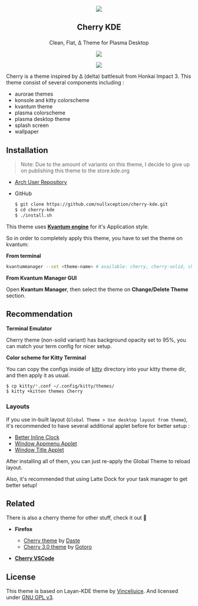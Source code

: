 <p align="center"><img src="https://raw.githubusercontent.com/nullxception/cherry-kde/main/cherry.png"/></p>
<h2><p align="center">Cherry KDE</p></h2>
<p align="center">Clean, Flat, Δ Theme for Plasma Desktop</p>
<p align="center"><img src="https://raw.githubusercontent.com/nullxception/cherry-kde/main/preview-full.png"/></p>
<p align="center"><img src="https://raw.githubusercontent.com/nullxception/cherry-kde/main/preview-variants.png"/></p>
</center>

Cherry is a theme inspired by Δ (delta) battlesuit from Honkai Impact 3.
This theme consist of several components including :

- aurorae themes
- konsole and kitty colorscheme
- kvantum theme
- plasma colorscheme
- plasma desktop theme
- splash screen
- wallpaper

## Installation

> Note: Due to the amount of variants on this theme, I decide to give up on
> publishing this theme to the store.kde.org

- [Arch User Repository](https://aur.archlinux.org/packages/cherry-kde-git)

- GitHub

  ```bash
  $ git clone https://github.com/nullxception/cherry-kde.git
  $ cd cherry-kde
  $ ./install.sh
  ```

This theme uses [**Kvantum engine**](https://github.com/tsujan/Kvantum) for it's Application style.

So in order to completely apply this theme, you have to set the theme on kvantum:

**From terminal**

```bash
kvantummanager --set <theme-name> # available: cherry, cherry-solid, cherry-midnight, and cherry-midnight-solid
```

**From Kvantum Manager GUI**

Open **Kvantum Manager**, then select the theme on **Change/Delete Theme** section.

## Recommendation

**Terminal Emulator**

Cherry theme (non-solid variant) has background opacity set to 95%, you can match your term config for nicer setup.

**Color scheme for Kitty Terminal**

You can copy the configs inside of [kitty](kitty) directory into your kitty theme dir, and then apply it as usual.

```bash
$ cp kitty/*.conf ~/.config/kitty/themes/
$ kitty +kitten themes Cherry
```

### Layouts

If you use in-built layout (`Global Theme > Use desktop layout from theme`), it's recommended to have several additional applet before for better setup :

- [Better Inline Clock](https://store.kde.org/p/1245902/)
- [Window Appmenu Applet](https://store.kde.org/p/1274975/)
- [Window Title Applet](https://store.kde.org/p/1274218/)

After installing all of them, you can just re-apply the Global Theme to reload layout.

Also, it's recommended that using Latte Dock for your task manager to get better setup!

## Related

There is also a cherry theme for other stuff, check it out 🚀

- **Firefox**

  - [Cherry theme](https://addons.mozilla.org/en-US/firefox/addon/cherry-kde-theme) by [Daste](https://addons.mozilla.org/en-US/firefox/user/16594667)
  - [Cherry 3.0 theme](https://addons.mozilla.org/en-US/firefox/addon/cherry3) by [Gotoro](https://addons.mozilla.org/en-US/firefox/user/17172197)

- [**Cherry VSCode**](https://github.com/nullxception/cherry-vscode)

## License

This theme is based on Layan-KDE theme by [Vinceliuice](https://github.com/vinceliuice).
And licensed under [GNU GPL v3](LICENSE).

